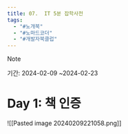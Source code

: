 ```yaml
---
title: 07.  IT 5분 잡학사전
tags:
  - "#노개북"
  - "#노마드코더"
  - "#개발자북클럽"
---
```

> [!note]
> 기간: 2024-02-09 ~2024-02-23
# Day 1: 책 인증
![[Pasted image 20240209221058.png]]